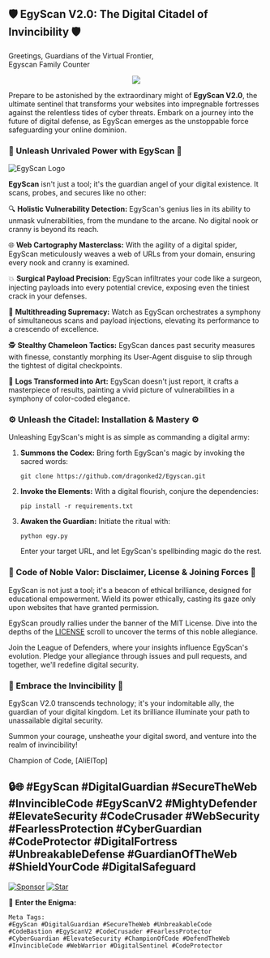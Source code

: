 ## 🛡️ EgyScan V2.0: The Digital Citadel of Invincibility 🛡️

Greetings, Guardians of the Virtual Frontier,
<br>
Egyscan Family Counter 

<div align="center">
  <img src="https://profile-counter.glitch.me/dragonked2/count.svg?"  />
</div>

Prepare to be astonished by the extraordinary might of **EgyScan V2.0**, the ultimate sentinel that transforms your websites into impregnable fortresses against the relentless tides of cyber threats. Embark on a journey into the future of digital defense, as EgyScan emerges as the unstoppable force safeguarding your online dominion.

### 🚀 Unleash Unrivaled Power with EgyScan 🚀

![EgyScan Logo](https://github.com/dragonked2/Egyscan/assets/66541902/c769777f-7e6a-4d1f-8907-bb4e75c8d01e)

**EgyScan** isn't just a tool; it's the guardian angel of your digital existence. It scans, probes, and secures like no other:

🔍 **Holistic Vulnerability Detection:** EgyScan's genius lies in its ability to unmask vulnerabilities, from the mundane to the arcane. No digital nook or cranny is beyond its reach.

🌐 **Web Cartography Masterclass:** With the agility of a digital spider, EgyScan meticulously weaves a web of URLs from your domain, ensuring every nook and cranny is examined.

💥 **Surgical Payload Precision:** EgyScan infiltrates your code like a surgeon, injecting payloads into every potential crevice, exposing even the tiniest crack in your defenses.

🚀 **Multithreading Supremacy:** Watch as EgyScan orchestrates a symphony of simultaneous scans and payload injections, elevating its performance to a crescendo of excellence.

🕵️ **Stealthy Chameleon Tactics:** EgyScan dances past security measures with finesse, constantly morphing its User-Agent disguise to slip through the tightest of digital checkpoints.

🎨 **Logs Transformed into Art:** EgyScan doesn't just report, it crafts a masterpiece of results, painting a vivid picture of vulnerabilities in a symphony of color-coded elegance.

### ⚙️ Unleash the Citadel: Installation & Mastery ⚙️

Unleashing EgyScan's might is as simple as commanding a digital army:

1. **Summons the Codex:** Bring forth EgyScan's magic by invoking the sacred words:
   ```shell
   git clone https://github.com/dragonked2/Egyscan.git
   ```

2. **Invoke the Elements:** With a digital flourish, conjure the dependencies:
   ```shell
   pip install -r requirements.txt
   ```

3. **Awaken the Guardian:** Initiate the ritual with:
   ```shell
   python egy.py
   ```
   Enter your target URL, and let EgyScan's spellbinding magic do the rest.

### 📜 Code of Noble Valor: Disclaimer, License & Joining Forces 📜

EgyScan is not just a tool; it's a beacon of ethical brilliance, designed for educational empowerment. Wield its power ethically, casting its gaze only upon websites that have granted permission.

EgyScan proudly rallies under the banner of the MIT License. Dive into the depths of the [LICENSE](LICENSE) scroll to uncover the terms of this noble allegiance.

Join the League of Defenders, where your insights influence EgyScan's evolution. Pledge your allegiance through issues and pull requests, and together, we'll redefine digital security.

### 🌟 Embrace the Invincibility 🌟

EgyScan V2.0 transcends technology; it's your indomitable ally, the guardian of your digital kingdom. Let its brilliance illuminate your path to unassailable digital security.

Summon your courage, unsheathe your digital sword, and venture into the realm of invincibility!

Champion of Code,
[AliElTop]

🔒🌐
#EgyScan #DigitalGuardian #SecureTheWeb #InvincibleCode
#EgyScanV2 #MightyDefender #ElevateSecurity #CodeCrusader
#WebSecurity #FearlessProtection #CyberGuardian
#CodeProtector #DigitalFortress #UnbreakableDefense
#GuardianOfTheWeb #ShieldYourCode #DigitalSafeguard
---

[![Sponsor](https://img.shields.io/badge/sponsor-dragonked2-orange.svg)](https://github.com/dragonked2)
[![Star](https://img.shields.io/badge/star-Egyscan-yellow.svg)](https://github.com/dragonked2/Egyscan)

🔮 **Enter the Enigma:** 
```shell
Meta Tags:
#EgyScan #DigitalGuardian #SecureTheWeb #UnbreakableCode
#CodeBastion #EgyScanV2 #CodeCrusader #FearlessProtector
#CyberGuardian #ElevateSecurity #ChampionOfCode #DefendTheWeb
#InvincibleCode #WebWarrior #DigitalSentinel #CodeProtector
```
